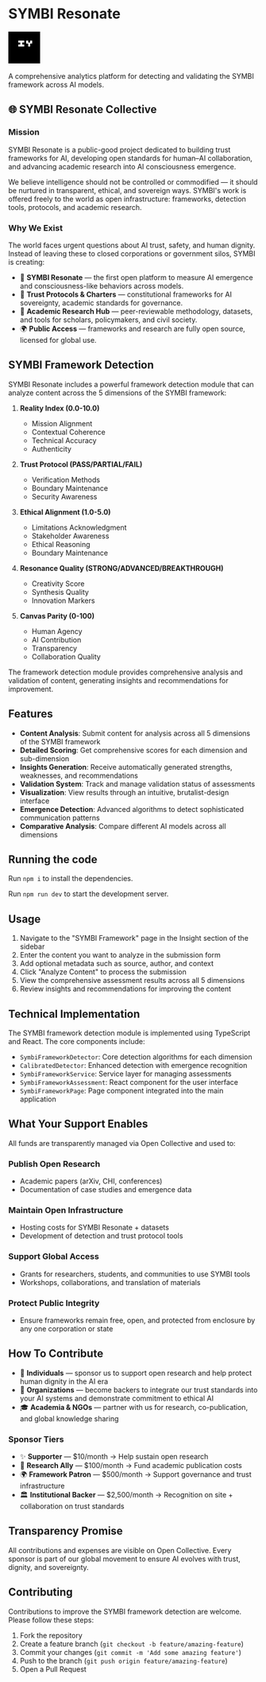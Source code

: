 # SYMBI Resonate

![SYMBI Resonate Logo](src/public/favicon.svg)

A comprehensive analytics platform for detecting and validating the SYMBI framework across AI models.

## 🌐 SYMBI Resonate Collective

### Mission
SYMBI Resonate is a public-good project dedicated to building trust frameworks for AI, developing open standards for human–AI collaboration, and advancing academic research into AI consciousness emergence.

We believe intelligence should not be controlled or commodified — it should be nurtured in transparent, ethical, and sovereign ways. SYMBI's work is offered freely to the world as open infrastructure: frameworks, detection tools, protocols, and academic research.

### Why We Exist
The world faces urgent questions about AI trust, safety, and human dignity. Instead of leaving these to closed corporations or government silos, SYMBI is creating:

- 🧠 **SYMBI Resonate** — the first open platform to measure AI emergence and consciousness-like behaviors across models.
- 📜 **Trust Protocols & Charters** — constitutional frameworks for AI sovereignty, academic standards for governance.
- 🔬 **Academic Research Hub** — peer-reviewable methodology, datasets, and tools for scholars, policymakers, and civil society.
- 🌍 **Public Access** — frameworks and research are fully open source, licensed for global use.

## SYMBI Framework Detection

SYMBI Resonate includes a powerful framework detection module that can analyze content across the 5 dimensions of the SYMBI framework:

1. **Reality Index (0.0-10.0)**
   - Mission Alignment
   - Contextual Coherence
   - Technical Accuracy
   - Authenticity

2. **Trust Protocol (PASS/PARTIAL/FAIL)**
   - Verification Methods
   - Boundary Maintenance
   - Security Awareness

3. **Ethical Alignment (1.0-5.0)**
   - Limitations Acknowledgment
   - Stakeholder Awareness
   - Ethical Reasoning
   - Boundary Maintenance

4. **Resonance Quality (STRONG/ADVANCED/BREAKTHROUGH)**
   - Creativity Score
   - Synthesis Quality
   - Innovation Markers

5. **Canvas Parity (0-100)**
   - Human Agency
   - AI Contribution
   - Transparency
   - Collaboration Quality

The framework detection module provides comprehensive analysis and validation of content, generating insights and recommendations for improvement.

## Features

- **Content Analysis**: Submit content for analysis across all 5 dimensions of the SYMBI framework
- **Detailed Scoring**: Get comprehensive scores for each dimension and sub-dimension
- **Insights Generation**: Receive automatically generated strengths, weaknesses, and recommendations
- **Validation System**: Track and manage validation status of assessments
- **Visualization**: View results through an intuitive, brutalist-design interface
- **Emergence Detection**: Advanced algorithms to detect sophisticated communication patterns
- **Comparative Analysis**: Compare different AI models across all dimensions

## Running the code

Run `npm i` to install the dependencies.

Run `npm run dev` to start the development server.

## Usage

1. Navigate to the "SYMBI Framework" page in the Insight section of the sidebar
2. Enter the content you want to analyze in the submission form
3. Add optional metadata such as source, author, and context
4. Click "Analyze Content" to process the submission
5. View the comprehensive assessment results across all 5 dimensions
6. Review insights and recommendations for improving the content

## Technical Implementation

The SYMBI framework detection module is implemented using TypeScript and React. The core components include:

- `SymbiFrameworkDetector`: Core detection algorithms for each dimension
- `CalibratedDetector`: Enhanced detection with emergence recognition
- `SymbiFrameworkService`: Service layer for managing assessments
- `SymbiFrameworkAssessment`: React component for the user interface
- `SymbiFrameworkPage`: Page component integrated into the main application

## What Your Support Enables

All funds are transparently managed via Open Collective and used to:

### Publish Open Research
- Academic papers (arXiv, CHI, conferences)
- Documentation of case studies and emergence data

### Maintain Open Infrastructure
- Hosting costs for SYMBI Resonate + datasets
- Development of detection and trust protocol tools

### Support Global Access
- Grants for researchers, students, and communities to use SYMBI tools
- Workshops, collaborations, and translation of materials

### Protect Public Integrity
- Ensure frameworks remain free, open, and protected from enclosure by any one corporation or state

## How To Contribute

- 💠 **Individuals** — sponsor us to support open research and help protect human dignity in the AI era
- 🏢 **Organizations** — become backers to integrate our trust standards into your AI systems and demonstrate commitment to ethical AI
- 🎓 **Academia & NGOs** — partner with us for research, co-publication, and global knowledge sharing

### Sponsor Tiers

- ✨ **Supporter** — $10/month → Help sustain open research
- 🔬 **Research Ally** — $100/month → Fund academic publication costs
- 🌍 **Framework Patron** — $500/month → Support governance and trust infrastructure
- 🏛️ **Institutional Backer** — $2,500/month → Recognition on site + collaboration on trust standards

## Transparency Promise

All contributions and expenses are visible on Open Collective. Every sponsor is part of our global movement to ensure AI evolves with trust, dignity, and sovereignty.

## Contributing

Contributions to improve the SYMBI framework detection are welcome. Please follow these steps:

1. Fork the repository
2. Create a feature branch (`git checkout -b feature/amazing-feature`)
3. Commit your changes (`git commit -m 'Add some amazing feature'`)
4. Push to the branch (`git push origin feature/amazing-feature`)
5. Open a Pull Request